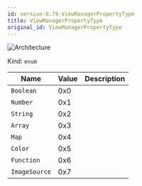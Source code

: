```yaml
---
id: version-0.79-ViewManagerPropertyType
title: ViewManagerPropertyType
original_id: ViewManagerPropertyType
---
```


![Architecture](https://img.shields.io/badge/architecture-old_only-yellow)

Kind: `enum`

| Name |  Value | Description |
|--|--|--|
|`Boolean` | 0x0  |  |
|`Number` | 0x1  |  |
|`String` | 0x2  |  |
|`Array` | 0x3  |  |
|`Map` | 0x4  |  |
|`Color` | 0x5  |  |
|`Function` | 0x6  |  |
|`ImageSource` | 0x7  |  |
